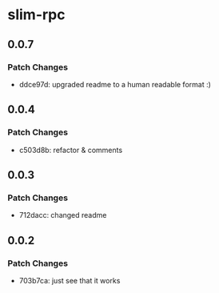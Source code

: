 # slim-rpc

## 0.0.7

### Patch Changes

- ddce97d: upgraded readme to a human readable format :)

## 0.0.4

### Patch Changes

- c503d8b: refactor & comments

## 0.0.3

### Patch Changes

- 712dacc: changed readme

## 0.0.2

### Patch Changes

- 703b7ca: just see that it works

